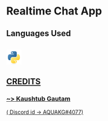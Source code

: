 <h1> Realtime Chat App </h1>


<h2> Languages Used </h2>

```yaml

```

<a href="https://www.python.org" target="_blank"> <img src="https://raw.githubusercontent.com/devicons/devicon/master/icons/python/python-original.svg" alt="python" width="40" height="40"/> 


<h2> CREDITS </h2>
<h3> ~> Kaushtub Gautam </h3> ( Discord id -> AQUAKG#4077)
